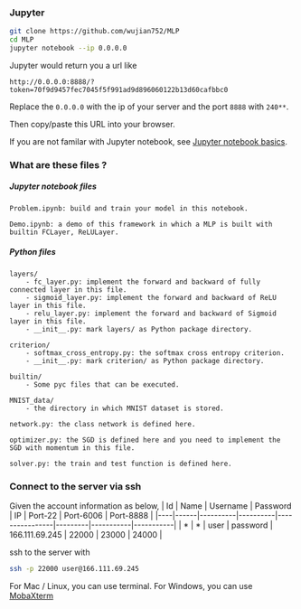 
### Jupyter

```sh
git clone https://github.com/wujian752/MLP
cd MLP
jupyter notebook --ip 0.0.0.0
```

Jupyter would return you a url like
```
http://0.0.0.0:8888/?token=70f9d9457fec7045f5f991ad9d896060122b13d60cafbbc0
```
Replace the `0.0.0.0` with the ip of your server and the port `8888` with `240**`.

Then copy/paste this URL into your browser.

If you are not familar with Jupyter notebook, see [Jupyter notebook basics]( http://jupyter-notebook.readthedocs.io/en/latest/examples/Notebook/Notebook%20Basics.html).

### What are these files ?

##### Jupyter notebook files
```
Problem.ipynb: build and train your model in this notebook.

Demo.ipynb: a demo of this framework in which a MLP is built with builtin FCLayer, ReLULayer.
```

##### Python files
```
layers/
    - fc_layer.py: implement the forward and backward of fully connected layer in this file.
    - sigmoid_layer.py: implement the forward and backward of ReLU layer in this file.
    - relu_layer.py: implement the forward and backward of Sigmoid layer in this file.
    - __init__.py: mark layers/ as Python package directory.

criterion/
    - softmax_cross_entropy.py: the softmax cross entropy criterion.
    - __init__.py: mark criterion/ as Python package directory.

builtin/
    - Some pyc files that can be executed.

MNIST_data/
    - the directory in which MNIST dataset is stored.

network.py: the class network is defined here.

optimizer.py: the SGD is defined here and you need to implement the SGD with momentum in this file.

solver.py: the train and test function is defined here.
```

### Connect to the server via ssh

Given the account information as below, 
| Id | Name | Username | Password | IP             | Port-22 | Port-6006 | Port-8888 |
|----|------|----------|----------|----------------|---------|-----------|-----------|
| *  | *    | user     | password | 166.111.69.245 | 22000   | 23000     | 24000     |

ssh to the server with 
```sh
ssh -p 22000 user@166.111.69.245
```

For Mac / Linux, you can use terminal.
For Windows, you can use [MobaXterm](http://mobaxterm.mobatek.net/download.html)

